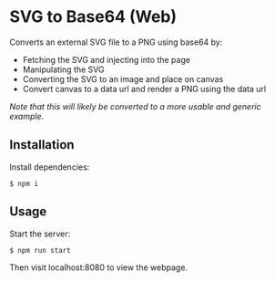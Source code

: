 SVG to Base64 (Web)
==========

Converts an external SVG file to a PNG using base64 by:

- Fetching the SVG and injecting into the page
- Manipulating the SVG
- Converting the SVG to an image and place on canvas
- Convert canvas to a data url and render a PNG using the data url

_Note that this will likely be converted to a more usable and generic example._

Installation
----------

Install dependencies:

```text
$ npm i
```

Usage
----------

Start the server:

```text
$ npm run start
```

Then visit localhost:8080 to view the webpage.
